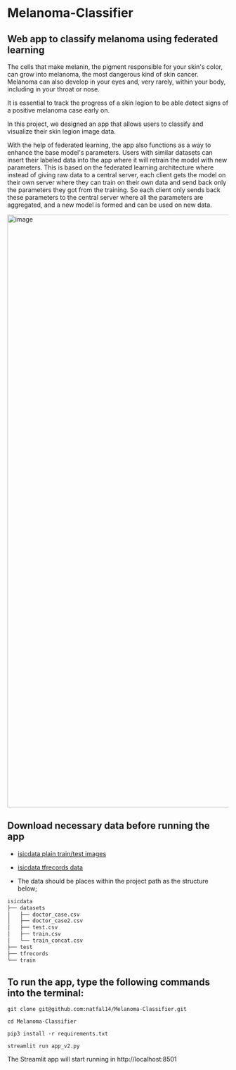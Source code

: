 # Melanoma-Classifier
## Web app to classify melanoma using federated learning

The cells that make melanin, the pigment responsible for your skin's color, can grow into melanoma, the most dangerous kind of skin cancer. Melanoma can also develop in your eyes and, very rarely, within your body, including in your throat or nose.

It is essential to track the progress of a skin legion to be able detect signs of a positive melanoma case early on.

In this project, we designed an app that allows users to classify and visualize their skin legion image data.

With the help of federated learning, the app also functions as a way to enhance the base model's parameters. Users with similar datasets can insert their labeled data into the app where it will retrain the model with new parameters. This is based on the federated learning architecture where instead of giving raw data to a central server, each client gets the model on their own server where they can train on their own data and send back only the parameters they got from the training. So each client only sends back these parameters to the central server where all the parameters are aggregated, and a new model is formed and can be used on new data.



<img width="1348" alt="image" src="https://user-images.githubusercontent.com/24277311/181752034-0b81d46a-5a4d-4adb-ae98-7a81ff5852d4.png">

## Download necessary data before running the app

- [isicdata plain train/test images](https://www.kaggle.com/datasets/nroman/melanoma-external-malignant-256/download?datasetVersionNumber=1)

- [isicdata tfrecords data](https://www.kaggle.com/datasets/cdeotte/melanoma-512x512/download?datasetVersionNumber=3)

- The data should be places within the project path as the structure below;

```bash
isicdata
├── datasets
│   ├── doctor_case.csv
│   ├── doctor_case2.csv
│   ├── test.csv
│   ├── train.csv
│   └── train_concat.csv
├── test
├── tfrecords
└── train
```

## To run the app, type the following commands into the terminal:


`git clone git@github.com:natfal14/Melanoma-Classifier.git`

`cd Melanoma-Classifier`

`pip3 install -r requirements.txt`

`streamlit run app_v2.py`


The Streamlit app will start running in http://localhost:8501
